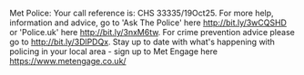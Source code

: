Met Police: Your call reference is: CHS 33335/19Oct25. For more help, information and advice, go to 'Ask The Police' here http://bit.ly/3wCQSHD or 'Police.uk' here http://bit.ly/3nxM6tw. For crime prevention advice please go to http://bit.ly/3DlPDQx. Stay up to date with what's happening with policing in your local area - sign up to Met Engage here https://www.metengage.co.uk/
